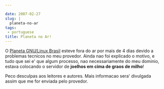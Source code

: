 ```yaml
---

date: 2007-02-27
slug: |
  planeta-no-ar
tags:
 - portuguese
title: Planeta no Ar!
---
```


O [Planeta GNU/Linux Brasil](http://planeta.gnulinuxbrasil.org/) esteve
fora do ar por mais de 4 dias devido a problemas tecnicos no meu
provedor. Ainda nao foi explicado o motivo, e tudo que sei e' que algum
processo, nao necessariamente do meu dominio, estava colocando o
servidor de **joelhos em cima de graos de milho**!

Peco desculpas aos leitores e autores. Mais informacao sera' divulgada
assim que me for enviada pelo provedor.
